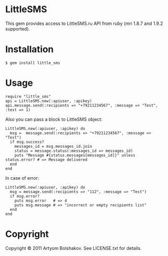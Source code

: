 # LittleSMS
This gem provides access to LittleSMS.ru API from ruby (mri 1.8.7 and 1.9.2 supported).

# Installation
    $ gem install little_sms

# Usage
    require "little_sms"
    api = LittleSMS.new(:apiuser, :apikey)
    api.message.send(:recipients => "+79211234567", :message => "Test", :test => 1)

Also you can pass a block to LittleSMS object:

    LittleSMS.new(:apiuser, :apikey) do
      msg =  message.send(:recipients => "+79211234567", :message => "Test")
      if msg.success?
        messages_id = msg.messages_id.join
        status = message.status(:messages_id => messages_id)
        puts "Message #{status.messages[messages_id]}" unless status.error? # => Message delivered
      end
    end

In case of error:

    LittleSMS.new(:apiuser, :apikey) do
      msg = message.send(:recipients => "112", :message => "Test")
      if msg.error?
        puts msg.error   # => 4
        puts msg.message # => "incorrect or empty recipients list"
      end
    end

# Copyright
Copyright © 2011 Artyom Bolshakov. See LICENSE.txt for details.


